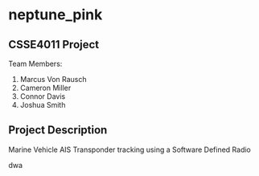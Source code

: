 # neptune_pink

## CSSE4011 Project    
Team Members:  
1. Marcus Von Rausch
2. Cameron Miller
3. Connor Davis
4. Joshua Smith

## Project Description
Marine Vehicle AIS Transponder tracking using a Software Defined Radio  


dwa
